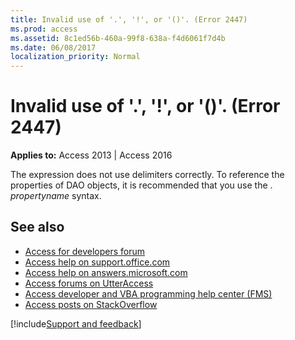 ```yaml
---
title: Invalid use of '.', '!', or '()'. (Error 2447)
ms.prod: access
ms.assetid: 8c1ed56b-460a-99f8-638a-f4d6061f7d4b
ms.date: 06/08/2017
localization_priority: Normal
---
```



# Invalid use of '.', '!', or '()'. (Error 2447)

  

**Applies to:** Access 2013 | Access 2016

The expression does not use delimiters correctly. To reference the properties of DAO objects, it is recommended that you use the . _propertyname_ syntax.

## See also

- [Access for developers forum](https://social.msdn.microsoft.com/Forums/office/home?forum=accessdev)
- [Access help on support.office.com](https://support.office.com/search/results?query=Access)
- [Access help on answers.microsoft.com](https://answers.microsoft.com/)
- [Access forums on UtterAccess](https://www.utteraccess.com/forum/index.php?act=idx)
- [Access developer and VBA programming help center (FMS)](https://www.fmsinc.com/MicrosoftAccess/developer/)
- [Access posts on StackOverflow](https://stackoverflow.com/questions/tagged/ms-access)

[!include[Support and feedback](~/includes/feedback-boilerplate.md)]